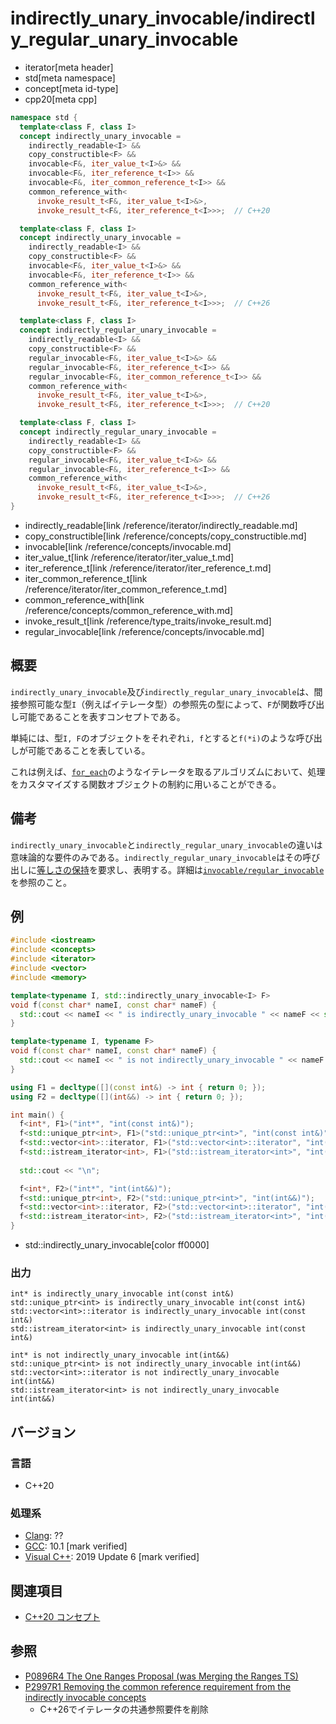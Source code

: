 # indirectly_unary_invocable/indirectly_regular_unary_invocable
* iterator[meta header]
* std[meta namespace]
* concept[meta id-type]
* cpp20[meta cpp]

```cpp
namespace std {
  template<class F, class I>
  concept indirectly_unary_invocable =
    indirectly_readable<I> &&
    copy_constructible<F> &&
    invocable<F&, iter_value_t<I>&> &&
    invocable<F&, iter_reference_t<I>> &&
    invocable<F&, iter_common_reference_t<I>> &&
    common_reference_with<
      invoke_result_t<F&, iter_value_t<I>&>,
      invoke_result_t<F&, iter_reference_t<I>>>;  // C++20

  template<class F, class I>
  concept indirectly_unary_invocable =
    indirectly_readable<I> &&
    copy_constructible<F> &&
    invocable<F&, iter_value_t<I>&> &&
    invocable<F&, iter_reference_t<I>> &&
    common_reference_with<
      invoke_result_t<F&, iter_value_t<I>&>,
      invoke_result_t<F&, iter_reference_t<I>>>;  // C++26

  template<class F, class I>
  concept indirectly_regular_unary_invocable =
    indirectly_readable<I> &&
    copy_constructible<F> &&
    regular_invocable<F&, iter_value_t<I>&> &&
    regular_invocable<F&, iter_reference_t<I>> &&
    regular_invocable<F&, iter_common_reference_t<I>> &&
    common_reference_with<
      invoke_result_t<F&, iter_value_t<I>&>,
      invoke_result_t<F&, iter_reference_t<I>>>;  // C++20

  template<class F, class I>
  concept indirectly_regular_unary_invocable =
    indirectly_readable<I> &&
    copy_constructible<F> &&
    regular_invocable<F&, iter_value_t<I>&> &&
    regular_invocable<F&, iter_reference_t<I>> &&
    common_reference_with<
      invoke_result_t<F&, iter_value_t<I>&>,
      invoke_result_t<F&, iter_reference_t<I>>>;  // C++26
}
```
* indirectly_readable[link /reference/iterator/indirectly_readable.md]
* copy_constructible[link /reference/concepts/copy_constructible.md]
* invocable[link /reference/concepts/invocable.md]
* iter_value_t[link /reference/iterator/iter_value_t.md]
* iter_reference_t[link /reference/iterator/iter_reference_t.md]
* iter_common_reference_t[link /reference/iterator/iter_common_reference_t.md]
* common_reference_with[link /reference/concepts/common_reference_with.md]
* invoke_result_t[link /reference/type_traits/invoke_result.md]
* regular_invocable[link /reference/concepts/invocable.md]

## 概要

`indirectly_unary_invocable`及び`indirectly_regular_unary_invocable`は、間接参照可能な型`I`（例えばイテレータ型）の参照先の型によって、`F`が関数呼び出し可能であることを表すコンセプトである。

単純には、型`I, F`のオブジェクトをそれぞれ`i, f`とすると`f(*i)`のような呼び出しが可能であることを表している。

これは例えば、[`for_each`](/reference/algorithm/for_each.md)のようなイテレータを取るアルゴリズムにおいて、処理をカスタマイズする関数オブジェクトの制約に用いることができる。

## 備考

`indirectly_unary_invocable`と`indirectly_regular_unary_invocable`の違いは意味論的な要件のみである。`indirectly_regular_unary_invocable`はその呼び出しに[等しさの保持](/reference/concepts.md)を要求し、表明する。詳細は[`invocable/regular_invocable`](/reference/concepts/invocable.md)を参照のこと。

## 例
```cpp example
#include <iostream>
#include <concepts>
#include <iterator>
#include <vector>
#include <memory>

template<typename I, std::indirectly_unary_invocable<I> F>
void f(const char* nameI, const char* nameF) {
  std::cout << nameI << " is indirectly_unary_invocable " << nameF << std::endl;
}

template<typename I, typename F>
void f(const char* nameI, const char* nameF) {
  std::cout << nameI << " is not indirectly_unary_invocable " << nameF << std::endl;
}

using F1 = decltype([](const int&) -> int { return 0; });
using F2 = decltype([](int&&) -> int { return 0; });

int main() {
  f<int*, F1>("int*", "int(const int&)");
  f<std::unique_ptr<int>, F1>("std::unique_ptr<int>", "int(const int&)");
  f<std::vector<int>::iterator, F1>("std::vector<int>::iterator", "int(const int&)");
  f<std::istream_iterator<int>, F1>("std::istream_iterator<int>", "int(const int&)");
    
  std::cout << "\n";

  f<int*, F2>("int*", "int(int&&)");
  f<std::unique_ptr<int>, F2>("std::unique_ptr<int>", "int(int&&)");
  f<std::vector<int>::iterator, F2>("std::vector<int>::iterator", "int(int&&)");
  f<std::istream_iterator<int>, F2>("std::istream_iterator<int>", "int(int&&)");
}
```
* std::indirectly_unary_invocable[color ff0000]

### 出力
```
int* is indirectly_unary_invocable int(const int&)
std::unique_ptr<int> is indirectly_unary_invocable int(const int&)
std::vector<int>::iterator is indirectly_unary_invocable int(const int&)
std::istream_iterator<int> is indirectly_unary_invocable int(const int&)

int* is not indirectly_unary_invocable int(int&&)
std::unique_ptr<int> is not indirectly_unary_invocable int(int&&)
std::vector<int>::iterator is not indirectly_unary_invocable int(int&&)
std::istream_iterator<int> is not indirectly_unary_invocable int(int&&)
```

## バージョン
### 言語
- C++20

### 処理系
- [Clang](/implementation.md#clang): ??
- [GCC](/implementation.md#gcc): 10.1 [mark verified]
- [Visual C++](/implementation.md#visual_cpp): 2019 Update 6 [mark verified]

## 関連項目

- [C++20 コンセプト](/lang/cpp20/concepts.md)

## 参照

- [P0896R4 The One Ranges Proposal (was Merging the Ranges TS)](http://www.open-std.org/jtc1/sc22/wg21/docs/papers/2018/p0896r4.pdf)
- [P2997R1 Removing the common reference requirement from the indirectly invocable concepts](https://open-std.org/jtc1/sc22/wg21/docs/papers/2024/p2997r1.html)
    - C++26でイテレータの共通参照要件を削除
